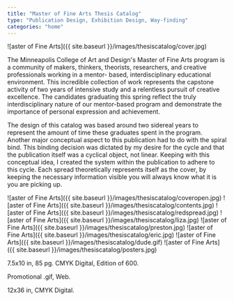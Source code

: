 ```yaml
---
title: "Master of Fine Arts Thesis Catalog"
type: "Publication Design, Exhibition Design, Way-finding"
categories: "home"
---
```


![aster of Fine Arts]({{ site.baseurl }}/images/thesiscatalog/cover.jpg)

The Minneapolis College of Art and Design's Master of Fine Arts program is a community of makers, thinkers, theorists, researchers, and creative professionals working in a mentor- based, interdisciplinary educational environment. This incredible collection of work represents the capstone activity of two years of intensive study and a relentless pursuit of creative excellence. The candidates graduating this spring reflect the truly interdisciplinary nature of our mentor-based program and demonstrate the importance of personal expression and achievement.

The design of this catalog was based around two sidereal years to represent the amount of time these graduates spent in the program. Another major conceptual aspect to this publication had to do with the spiral bind. This binding decision was dictated by my desire for the cycle and that the publication itself was a cyclical object, not linear. Keeping with this conceptual idea, I created the system within the publication to adhere to this cycle. Each spread theoretically represents itself as the cover, by keeping the necessary information visible you will always know what it is you are picking up.

![aster of Fine Arts]({{ site.baseurl }}/images/thesiscatalog/coveropen.jpg)
![aster of Fine Arts]({{ site.baseurl }}/images/thesiscatalog/contents.jpg)
![aster of Fine Arts]({{ site.baseurl }}/images/thesiscatalog/redspread.jpg)
![aster of Fine Arts]({{ site.baseurl }}/images/thesiscatalog/liza.jpg)
![aster of Fine Arts]({{ site.baseurl }}/images/thesiscatalog/preston.jpg)
![aster of Fine Arts]({{ site.baseurl }}/images/thesiscatalog/eric.jpg)
![aster of Fine Arts]({{ site.baseurl }}/images/thesiscatalog/dude.gif)
![aster of Fine Arts]({{ site.baseurl }}/images/thesiscatalog/posters.jpg)

7.5x10 in,  85 pg. CMYK Digital, Edition of 600.

Promotional .gif, Web.

12x36 in, CMYK Digital.
